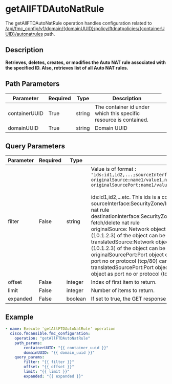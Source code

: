 # getAllFTDAutoNatRule

The getAllFTDAutoNatRule operation handles configuration related to [/api/fmc_config/v1/domain/{domainUUID}/policy/ftdnatpolicies/{containerUUID}/autonatrules](/paths//api/fmc_config/v1/domain/{domain_uuid}/policy/ftdnatpolicies/{container_uuid}/autonatrules.md) path.&nbsp;
## Description
**Retrieves, deletes, creates, or modifies the Auto NAT rule associated with the specified ID. Also, retrieves list of all Auto NAT rules.**

## Path Parameters
| Parameter | Required | Type | Description |
| --------- | -------- | ---- | ----------- |
| containerUUID | True | string <td colspan=3> The container id under which this specific resource is contained. |
| domainUUID | True | string <td colspan=3> Domain UUID |

## Query Parameters
| Parameter | Required | Type | Description |
| --------- | -------- | ---- | ----------- |
| filter | False | string <td colspan=3> Value is of format : <code>"ids:id1,id2,...;sourceInterface:name1,name2,...;destinationInterface:name1,name2,...;<br/>originalSource:name1/value1,name2/value2,...;translatedSource:name1/value1,name2/value2,...;<br/>originalSourcePort:name1/value1,name2/value2,...;translatedSourcePort:name1/value1,name2/value2,...;"</code><br/><br/>ids:id1,id2,...etc. This ids is a comma-separated list of rule ids to fetch/delete</br>sourceInterface:SecurityZone/Interface group name (sec_zone_name1) can be given as value to fetch/delete nat rule<br/>destinationInterface:SecurityZone/Interface group name (sec_zone_name1) can be given as value to fetch/delete nat rule<br/>originalSource: Network object configured as Original source object name (object_name) or the value (10.1.2.3) of the object can be given<br/>translatedSource:Network object configured as translated source object name (object_name) or the value (10.1.2.3) of the object can be given<br/>originalSourcePort:Port object configured as Original Source Port object name (http) or value of the object as port no or protocol (tcp/80) can be given<br/>translatedSourcePort:Port object configured as Translated Source Port object name (http) or value of the object as port no or protocol (tcp/80) can be given<br/> |
| offset | False | integer <td colspan=3> Index of first item to return. |
| limit | False | integer <td colspan=3> Number of items to return. |
| expanded | False | boolean <td colspan=3> If set to true, the GET response displays a list of objects with additional attributes. |

## Example
```yaml
- name: Execute 'getAllFTDAutoNatRule' operation
  cisco.fmcansible.fmc_configuration:
    operation: "getAllFTDAutoNatRule"
    path_params:
        containerUUID: "{{ container_uuid }}"
        domainUUID: "{{ domain_uuid }}"
    query_params:
        filter: "{{ filter }}"
        offset: "{{ offset }}"
        limit: "{{ limit }}"
        expanded: "{{ expanded }}"

```